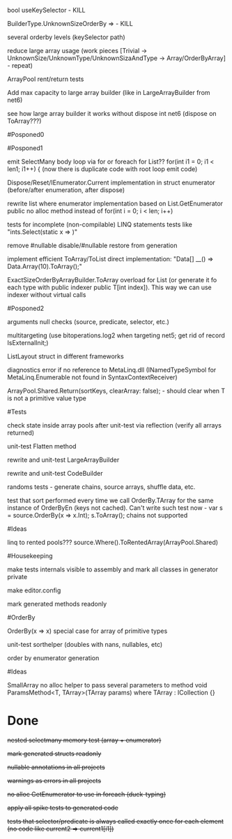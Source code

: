 bool useKeySelector - KILL
 
BuilderType.UnknownSizeOrderBy => - KILL

several orderby levels (keySelector path)

reduce large array usage (work pieces [Trivial -> UnknownSize/UnknownType/UnknownSizaAndType -> Array/OrderByArray] - repeat)

ArrayPool rent/return tests

Add max capacity to large array builder (like in LargeArrayBuilder from net6)

see how large array builder it works without dispose int net6 (dispose on ToArray???)

#Posponed0

#Posponed1

emit SelectMany body loop via for or foreach for List<T>??  for(int i1 = 0; i1 < len1; i1++) { (now there is duplicate code with root loop emit code)

Dispose/Reset/IEnumerator.Current implementation in struct enumerator (before/after enumeration, after dispose)

rewrite list where enumerator implementation based on List<T>.GetEnumerator public no alloc method instead of for(int i = 0; i < len; i++)

tests for incomplete (non-compilable) LINQ statements tests like "ints.Select(static x => )"

remove #nullable disable/#nullable restore from generation

implement efficient ToArray/ToList direct implementation: "Data[] __() => Data.Array(10).ToArray();"

ExactSizeOrderByArrayBuilder.ToArray overload for List<T> (or generate it fo each type with public indexer public T[int index]). This way we can use indexer without virtual calls

#Posponed2

arguments null checks (source, predicate, selector, etc.)

multitargeting (use bitoperations.log2 when targeting net5; get rid of record IsExternalInit;)

ListLayout struct in different frameworks

diagnostics error if no reference to MetaLinq.dll (INamedTypeSymbol for MetaLinq.Enumerable not found in SyntaxContextReceiver)

ArrayPool<TKey>.Shared.Return(sortKeys, clearArray: false); - should clear when T is not a primitive value type 

#Tests

check state inside array pools after unit-test via reflection (verify all arrays returned)

unit-test Flatten method

rewrite and unit-test LargeArrayBuilder

rewrite and unit-test CodeBuilder

randoms tests - generate chains, source arrays, shuffle data, etc.

test that sort performed every time we call OrderBy.TArray for the same instance of OrderByEn (keys not cached). Can't write such test now - var s = source.OrderBy(x => x.Int); s.ToArray(); chains not supported

#Ideas

linq to rented pools??? source.Where().ToRentedArray(ArrayPool<T>.Shared)

#Housekeeping

make tests internals visible to assembly and mark all classes in generator private

make editor.config

mark generated methods readonly

#OrderBy

OrderBy(x => x) special case for array of primitive types

unit-test sorthelper (doubles with nans, nullables, etc)

order by enumerator generation

#Ideas

SmallArray no alloc helper to pass several parameters to method void ParamsMethod<T, TArray>(TArray params) where TArray : ICollection<T> {}

# Done

~~nested selectmany memory test (array + enumerator)~~

~~mark generated structs readonly~~

~~nullable annotations in all projects~~

~~warnings as errors in all projects~~

~~no alloc GetEnumerator to use in foreach (duck-typing)~~

~~apply all spike tests to generated code~~

~~tests that selector/predicate is always called exactly once for each element (no code like current2 => current1[i1])~~
